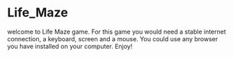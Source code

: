 # Life_Maze
welcome to Life Maze game.
For this game you would need a stable internet connection, a keyboard, screen and a mouse.
You could use any browser you have installed on your computer.
Enjoy!


